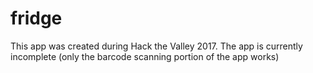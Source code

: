 # fridge
This app was created during Hack the Valley 2017.
The app is currently incomplete (only the barcode scanning portion of the app works)
